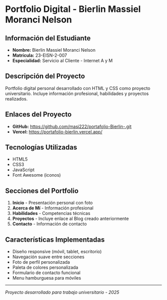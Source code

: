 # Portfolio Digital - Bierlin Massiel Moranci Nelson

## Información del Estudiante
- **Nombre:** Bierlin Massiel Moranci Nelson
- **Matrícula:** 23-EISN-2-007
- **Especialidad:** Servicio al Cliente - Internet A y M

## Descripción del Proyecto
Portfolio digital personal desarrollado con HTML y CSS como proyecto universitario. Incluye información profesional, habilidades y proyectos realizados.

## Enlaces del Proyecto
- **GitHub:** https://github.com/masi222/portafolio-Bierlin-.git 
- **Vercel:** https://portafolio-bierlin.vercel.app/

## Tecnologías Utilizadas
- HTML5
- CSS3  
- JavaScript
- Font Awesome (iconos)

## Secciones del Portfolio
1. **Inicio** - Presentación personal con foto
2. **Acerca de Mí** - Información profesional
3. **Habilidades** - Competencias técnicas
4. **Proyectos** - Incluye enlace al Blog creado anteriormente
5. **Contacto** - Información de contacto

## Características Implementadas
- Diseño responsive (móvil, tablet, escritorio)
- Navegación suave entre secciones
- Foto de perfil personalizada
- Paleta de colores personalizada
- Formulario de contacto funcional
- Menu hamburguesa para móviles

---
*Proyecto desarrollado para trabajo universitario - 2025*
